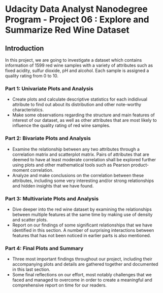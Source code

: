# Udacity Data Analyst Nanodegree Program - Project 06 : Explore and Summarize Red Wine Dataset
## Introduction
In this project, we are going to investigate a dataset which contains information of 1599 red wine samples with a variety of attributes such as fixed acidity, sulfur dioxide, pH and alcohol. Each sample is assigned a quality rating from 0 to 10.
 ### Part 1: Univariate Plots and Analysis
 - Create plots and calculate descriptive statistics for each indidivual attribute to find out about its distribution and other note-worthy characteristics.
 - Make some observations regarding the structure and main features of interest of our dataset, as well as other attributes that are most likely to influence the quality rating of red wine samples.
 ### Part 2: Bivariate Plots and Analysis
 - Examine the relationship between any two attributes through a correlation matrix and scatterplot matrix. Pairs of attributes that are deemed to have at least moderate correlation shall be explored further using plots and other mathematical tools such as Pearson product-moment correlation.
 - Analyze and make conclusions on the correlation between these attributes, including some very interesting and/or strong relationships and hidden insights that we have found.
### Part 3: Multivariate Plots and Analysis
- Dive deeper into the red wine dataset by examining the relationships between multiple features at the same time by making use of density and scatter plots.
- Report on our findings of some significant relationships that we have identified in this section. A number of surprising interactions between features that has not been noticed in earlier parts is also mentioned.
### Part 4: Final Plots and Summary
- Three most important findings throughout our project, including their accompanying plots and details are gathered together and documented in this last section.
- Some final reflections on our effort, most notably challenges that we faced and managed to overcome in order to create a meaningful and comprehensive report on time for our readers.

